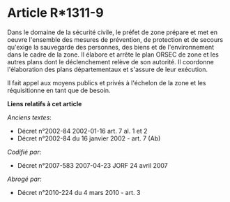 # Article R*1311-9

Dans le domaine de la sécurité civile, le préfet de zone prépare et met en oeuvre l'ensemble des mesures de prévention, de
protection et de secours qu'exige la sauvegarde des personnes, des biens et de l'environnement dans le cadre de la zone. Il
élabore et arrête le plan ORSEC de zone et les autres plans dont le déclenchement relève de son autorité. Il coordonne
l'élaboration des plans départementaux et s'assure de leur exécution.

Il fait appel aux moyens publics et privés à l'échelon de la zone et les réquisitionne en tant que de besoin.

**Liens relatifs à cet article**

_Anciens textes_:

  - Décret n°2002-84 2002-01-16 art. 7 al. 1 et 2
  - Décret n°2002-84 du 16 janvier 2002 - art. 7 (Ab)

_Codifié par_:

  - Décret n°2007-583 2007-04-23 JORF 24 avril 2007

_Abrogé par_:

  - Décret n°2010-224 du 4 mars 2010 - art. 3

